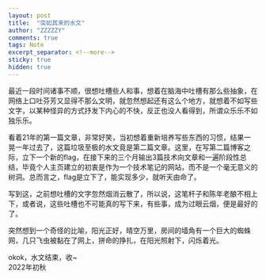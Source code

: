 ```yaml
---
layout: post
title:  "突如其来的水文"
author: "ZZZZZY"
comments: true
tags: Note
excerpt_separator: <!--more-->
sticky: true
hidden: true
---
```


最近一段时间诸事不顺，很想吐槽些人和事，想着在脑海中吐槽有那么些抽象，在网络上口吐芬芳又显得不那么文明，就忽然想起还有这么个地方，就想着不如写些文字，以某种怪异的方式抒发下内心的不快，反正也没人看得到，所谓众乐乐不如独乐乐。  

看着21年的第一篇文章，非常好笑，当初想着重新培养写些东西的习惯，结果一晃一年过去了，这篇垃圾至极的水文竟是第二篇文章。这里，在写第二篇博客之际，立下一个新的flag，在接下来的三个月输出3篇技术向文章和一遍阶段性总结，毕竟个人主页建立的初衷是作为一个技术笔记的网站，而不是一个毫无意义的树洞。总而言之，flag是立下了，能实现多少，就听天由命了。  

写到这，之前想吐槽的文字忽然烟消云散了，所以说，这笔杆子和陈年老酿不相上下，或者说，这些吐槽也不可能真的写下来，有些事，成为过眼云烟，便是最好的了。
  
突然想到一个奇怪的比喻，阳光正好，晴空万里，房间的墙角有一个巨大的蜘蛛网，几只飞虫被黏在了网上，拼命的挣扎，在阳光照射下，闪烁着光。

okok，水文结束，收~  
2022年初秋